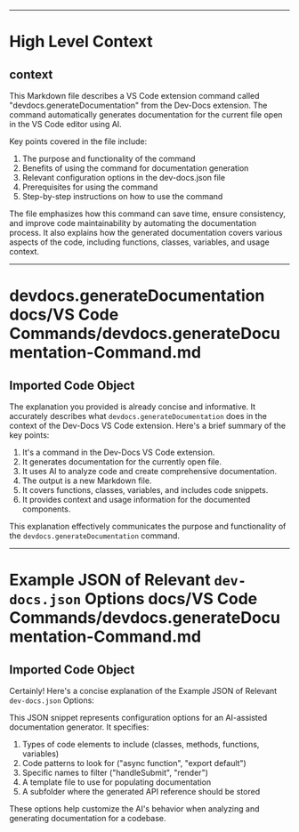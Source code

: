 

  ---
# High Level Context
## context
This Markdown file describes a VS Code extension command called "devdocs.generateDocumentation" from the Dev-Docs extension. The command automatically generates documentation for the current file open in the VS Code editor using AI. 

Key points covered in the file include:
1. The purpose and functionality of the command
2. Benefits of using the command for documentation generation
3. Relevant configuration options in the dev-docs.json file
4. Prerequisites for using the command
5. Step-by-step instructions on how to use the command

The file emphasizes how this command can save time, ensure consistency, and improve code maintainability by automating the documentation process. It also explains how the generated documentation covers various aspects of the code, including functions, classes, variables, and usage context.

---
# devdocs.generateDocumentation docs/VS Code Commands/devdocs.generateDocumentation-Command.md
## Imported Code Object
The explanation you provided is already concise and informative. It accurately describes what `devdocs.generateDocumentation` does in the context of the Dev-Docs VS Code extension. Here's a brief summary of the key points:

1. It's a command in the Dev-Docs VS Code extension.
2. It generates documentation for the currently open file.
3. It uses AI to analyze code and create comprehensive documentation.
4. The output is a new Markdown file.
5. It covers functions, classes, variables, and includes code snippets.
6. It provides context and usage information for the documented components.

This explanation effectively communicates the purpose and functionality of the `devdocs.generateDocumentation` command.

  
---
# Example JSON of Relevant `dev-docs.json` Options docs/VS Code Commands/devdocs.generateDocumentation-Command.md
## Imported Code Object
Certainly! Here's a concise explanation of the Example JSON of Relevant `dev-docs.json` Options:

This JSON snippet represents configuration options for an AI-assisted documentation generator. It specifies:

1. Types of code elements to include (classes, methods, functions, variables)
2. Code patterns to look for ("async function", "export default")
3. Specific names to filter ("handleSubmit", "render")
4. A template file to use for populating documentation
5. A subfolder where the generated API reference should be stored

These options help customize the AI's behavior when analyzing and generating documentation for a codebase.

  